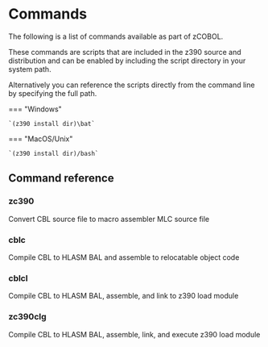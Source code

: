 # Commands

The following is a list of commands available as part of zCOBOL.

These commands are scripts that are included in the z390 source and distribution
and can be enabled by including the script directory in your system path.

Alternatively you can reference the scripts directly from the command line by
specifying the full path.

=== "Windows"

    `(z390 install dir)\bat`

=== "MacOS/Unix"

    `(z390 install dir)/bash`

## Command reference

### zc390

Convert CBL source file to macro assembler MLC source file

### cblc

Compile CBL to HLASM BAL and assemble to relocatable object code

### cblcl

Compile CBL to HLASM BAL, assemble, and link to z390 load module

### zc390clg

Compile CBL to HLASM BAL, assemble, link, and execute z390 load module


